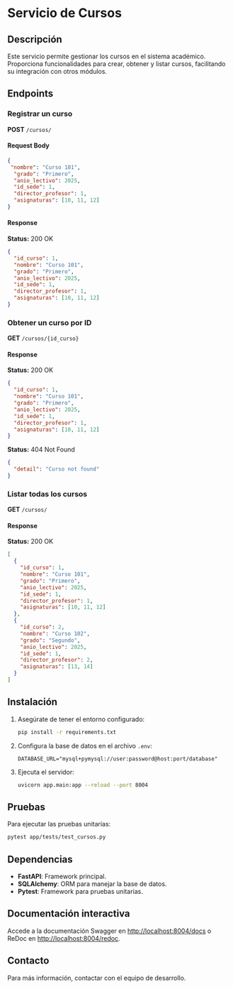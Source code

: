 # Servicio de Cursos

## Descripción
Este servicio permite gestionar los cursos en el sistema académico. Proporciona funcionalidades para crear, obtener y listar cursos, facilitando su integración con otros módulos.

## Endpoints

### Registrar un curso
**POST** `/cursos/`

#### Request Body

```json
{
 "nombre": "Curso 101",
  "grado": "Primero",
  "anio_lectivo": 2025,
  "id_sede": 1,
  "director_profesor": 1,
  "asignaturas": [10, 11, 12]
}
```

#### Response

**Status:** 200 OK

```json
{
  "id_curso": 1,
  "nombre": "Curso 101",
  "grado": "Primero",
  "anio_lectivo": 2025,
  "id_sede": 1,
  "director_profesor": 1,
  "asignaturas": [10, 11, 12]
}
```

### Obtener un curso por ID

**GET** `/cursos/{id_curso}`

#### Response

**Status:** 200 OK

```json
{
  "id_curso": 1,
  "nombre": "Curso 101",
  "grado": "Primero",
  "anio_lectivo": 2025,
  "id_sede": 1,
  "director_profesor": 1,
  "asignaturas": [10, 11, 12]
}
```

**Status:** 404 Not Found

```json
{
  "detail": "Curso not found"
}
```

### Listar todas los cursos

**GET** `/cursos/`

#### Response

**Status:** 200 OK

```json
[
  {
    "id_curso": 1,
    "nombre": "Curso 101",
    "grado": "Primero",
    "anio_lectivo": 2025,
    "id_sede": 1,
    "director_profesor": 1,
    "asignaturas": [10, 11, 12]
  },
  {
    "id_curso": 2,
    "nombre": "Curso 102",
    "grado": "Segundo",
    "anio_lectivo": 2025,
    "id_sede": 1,
    "director_profesor": 2,
    "asignaturas": [13, 14]
  }
]
```

## Instalación

1. Asegúrate de tener el entorno configurado:

   ```bash
   pip install -r requirements.txt
   ```
2. Configura la base de datos en el archivo `.env`:

   ```env
   DATABASE_URL="mysql+pymysql://user:password@host:port/database"
   ```
3. Ejecuta el servidor:

   ```bash
   uvicorn app.main:app --reload --port 8004
   ```

## Pruebas

Para ejecutar las pruebas unitarias:

```bash
pytest app/tests/test_cursos.py
```

## Dependencias

* **FastAPI**: Framework principal.
* **SQLAlchemy**: ORM para manejar la base de datos.
* **Pytest**: Framework para pruebas unitarias.

## Documentación interactiva

Accede a la documentación Swagger en [http://localhost:8004/docs](http://localhost:8004/docs) o ReDoc en [http://localhost:8004/redoc](http://localhost:8004/redoc).

## Contacto

Para más información, contactar con el equipo de desarrollo.
